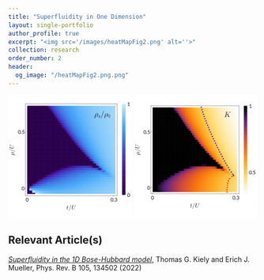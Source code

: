 ```yaml
---
title: "Superfluidity in One Dimension"
layout: single-portfolio
author_profile: true
excerpt: "<img src='/images/heatMapFig2.png' alt=''>"
collection: research
order_number: 2
header: 
  og_image: "/heatMapFig2.png.png"
---
```


<p float="left">
  <img src="/images/heatMapFig2.png" alt="isolated" width="250"/>
  <img src="/images/K_fig.png" alt="isolated" width="250"/>
</p>

<!-- ## What is a superfluid?

Superfluidity is probably one of the most well-known macroscopic manifestations of quantum mechanics. As a phase of matter, it is generally defined in terms of two distinct phenomena: _irrotationality_ (otherwise known as the Hess-Fairbanks effect) and _metastable superflow_. These can be visualized with a simple (albeit handwaving) thought experiment. Consider a drinking glass filled with some superfluid substance.
  - Irrotationality: Now imagine slowly but continuously rotating the drinking glass. An ordinary fluid would eventually begin to rotate with the glass. The time it would take to begin rotating would depend on its viscosity. A superfulid, by contrast, can be considered to have _zero viscosity_, and consequently it would never rotate. Of course, one has to be somewhat careful about what "slow" rotation really means.
  - Metastable superflow: Now imagine we've rotated the glass quickly enough to get the superfluid rotating. This can be done with sufficiently violent rotation. The superfluid is moving with the glass, but now we _stop_ rotating the glass. The fact that the superfluid state supports metastable superflow means that the fluid will continue to rotate, in spite of the friction on the walls of the glass. As with the Hess-Faibanks effect, this rotating state will last for astronomically long timescales.

The distinction between these conditions is rather subtle. I attempted a more careful (and technical) explanation as a part of my [A Exam](\files\Erich_A_Exam.pdf), but perhaps one would be better off just reading Leggett's short [review article](https://journals.aps.org/rmp/abstract/10.1103/RevModPhys.71.S318) on the subject.

## Why one dimension?

This relates to the question of why superfluidity happens in the first place. The classic textbook picture of a superfluid is a three-dimensional Bose gas that's cooled to lower and lower temperatures. The bosonic nature of the particles is important: while fermions (e.g. electrons) obey the Pauli exclusion principle and cannot occupy the same quantum state, bosons have no such constraint. Below a certain temperature, one finds that a macroscopic number of bosons preferentially occupy the lowest-energy single-particle state of the system. This is known as _Bose-Einstein condensation_.

Superfluidity is often associated with Bose-Einstein condensation, which is when a system of bosonic particles becomes phase-coherent across macroscopic length scales. "Normal" superfluids will often see signatures of Bose-Einstein condensation occur at the same time as the onset of superfluid phenomenology. In one dimension, however, strong quantum fluctuations prevent macroscopic phase coherence from occuring. What, then, is the fate of one-dimensional superfluids?

## What did we do?

This question, as well as a multitude of answers, has existed in the literature for quite some time. The knee-jerk answer is that superfluidity cannot occur in one dimension, and there are quite a few reasons to think this. In our paper, however, we take a contrasting view.  -->

## Relevant Article(s)

[_Superfluidity in the 1D Bose-Hubbard model_](https://arxiv.org/abs/2202.00669), Thomas G. Kiely and Erich J. Mueller, Phys. Rev. B 105, 134502 (2022)